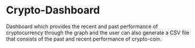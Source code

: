 # Crypto-Dashboard
Dashboard which provides the recent and past performance of cryptocurrency through the graph and the user can also generate a CSV file that consists of the past and recent performance of crypto-coin.
